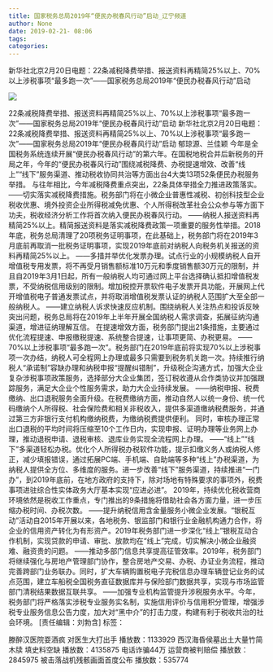 ```yaml
---
title: 国家税务总局2019年“便民办税春风行动”启动_辽宁频道
author: None
date: 2019-02-21- 08:06
tags: 
categories: 
---
```

新华社北京2月20日电题：22条减税降费举措、报送资料再精简25%以上、70%以上涉税事项“最多跑一次”——国家税务总局2019年“便民办税春风行动”启动
<!-- more -->
                
<img align="center" border="0" src="http://p2.ifengimg.com/a/2016/0810/204c433878d5cf9size1_w16_h16.png" />
                
            
22条减税降费举措、报送资料再精简25%以上、70%以上涉税事项“最多跑一次”——国家税务总局2019年“便民办税春风行动”启动
新华社北京2月20日电题：22条减税降费举措、报送资料再精简25%以上、70%以上涉税事项“最多跑一次”——国家税务总局2019年“便民办税春风行动”启动
郁琼源、兰佳颖
今年是全国税务系统连续开展“便民办税春风行动”的第六年。在国税地税合并后新税务的开局之年，今年的“便民办税春风行动”围绕减税降费、办税提速增效、改善“线上”“线下”服务渠道、推动税收协同共治等方面出台4大类13项52条便民办税服务举措。
与往年相比，今年减税降费重点突出，22条具体举措全力推进政策落实。
——切实落实减税降费措施。税务部门将在小微企业普惠性减税、初创科技型企业税收优惠、境外投资企业所得税减免优惠、个人所得税改革社会公众参与等方面下功夫，税收经济分析工作将首次纳入便民办税春风行动。
——纳税人报送资料再精简25%以上。精简报送资料是落实减税降费政策一项重要的服务性举措。2018年底，税务总局清理了20项税务证明事项，在此基础上，税务部门将在2019年3月底前再取消一批税务证明事项，实现2019年底前对纳税人向税务机关报送的资料再精简25%以上。
——多措并举优化发票办理。试点行业的小规模纳税人自开增值税专用发票，将不再受月销售额标准10万元和季度销售额30万元的限制，并且自2019年3月1日起，所有一般纳税人均可通过网上平台选择确认抵扣增值税发票，不受纳税信用级别的限制。增加税控开票软件电子发票开具功能，开展网上代开增值税电子普通发票试点，并将取消增值税发票认证的纳税人范围扩大至全部一般纳税人。
——建立纳税人诉求快速反应机制。围绕纳税人关注热点和投诉反映突出问题，税务总局将在2019年上半年开展全国纳税人需求调查，拓展征纳沟通渠道，增进征纳理解互信。
在提速增效方面，税务部门提出21条措施，主要通过优化流程提速、申报缴税提速、系统整合提速，让事项更简、办税更易。
——70%以上涉税事项“最多跑一次”。税务部门在2019年底前将实现70%以上涉税事项一次办结，纳税人可全程网上办理或最多只需要到税务机关跑一次。持续推行纳税人“承诺制”容缺办理和纳税申报“提醒纠错制”，升级税企沟通方式，加强大企业复杂涉税事项政策服务，选择部分大企业集团，签订税收遵从合作类协议并加强跟踪服务，满足大企业个性服务需求，助力大企业持续发展。
——纳税申报、税费缴纳、出口退税服务全面升级。在税费缴纳方面，推动自然人以统一身份、统一代码缴纳个人所得税、社会保险费和相关非税收入，提供多渠道缴纳税费服务，并通过第三方非银行支付机构缴纳税费，为缴纳税费提供便利。
同时，审核办理正常出口退税的平均时间将压缩至10个工作日内，实现申报、证明办理等业务网上办理，推动退税申请、退税审核、退库业务实现全流程网上办理。
——“线上”“线下”多渠道轻松办税。优化个人所得税办税软件功能，提示扣缴义务人或纳税人修正，减少填报错误，通过拓展PC端、手机端、自助端等多种“线上”办税渠道，为纳税人提供全方位、多维度的服务。进一步改善“线下”服务渠道，持续推进“一门办”，到2019年底前，在地方政府的支持下，除对场地有特殊要求的事项外，税费事项进驻综合性实体政务大厅基本实现“应进必进”。
2019年，持续优化税收营商环境依然是税收工作重点，专门推出的9条措施将借助社会各方面力量，进一步压缩办税时间、办税次数。
——提升纳税信用含金量服务小微企业发展。“银税互动”活动自2015年开展以来，各地税务、银监部门和银行业金融机构通力合作，将企业的信用资产转化为有形资产。2019年税务部门进一步深化“线上”银税互动合作机制，实现贷款的申请、审批、放款均在“线上”完成，切实解决小微企业融资难、融资贵的问题。
——推动多部门信息共享提高征管效率。2019年，税务部门将继续强化与房地产管理部门协作，整合房地产交易、办税、办证业务流程，推动完善跨部门业务联办。同时，扩大车辆购置税电子完税信息办理车辆登记业务的试点范围，建立车船税全国税务直征数据库并与保险部门数据共享，实现与市场监管部门清税结果数据互联共享。
——加强专业机构监管提升涉税服务水平。今年，税务部门将严格落实涉税专业服务实名制，实施信用评价与信用积分管理，增强涉税专业服务信息公告力度，加大对“黑中介”的打击力度，构建有利于税收共治的社会环境。
[责任编辑：刘勃含]
标签：
 
             
滕醉汉医院耍酒疯 对医生大打出手
播放数：1133929
西汉海昏侯墓出土大量竹简木牍 填史料空缺
播放数：4135875
电话诈骗44万 运营商被判赔偿
播放数：2845975
被击落战机残骸画面首度公布
播放数：535774
